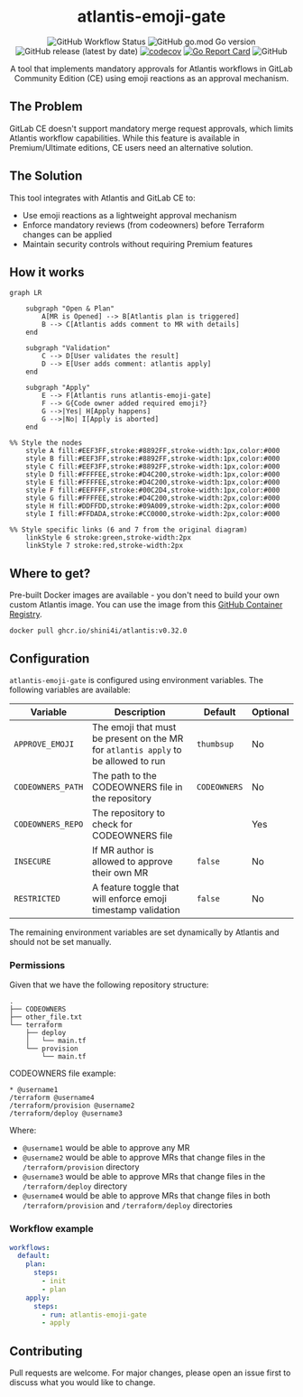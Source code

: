 <div align="center">

# atlantis-emoji-gate

![GitHub Workflow Status](https://img.shields.io/github/actions/workflow/status/shini4i/atlantis-emoji-gate/run-tests.yml?branch=main)
![GitHub go.mod Go version](https://img.shields.io/github/go-mod/go-version/shini4i/atlantis-emoji-gate)
![GitHub release (latest by date)](https://img.shields.io/github/v/release/shini4i/atlantis-emoji-gate)
[![codecov](https://codecov.io/gh/shini4i/atlantis-emoji-gate/graph/badge.svg?token=1AZLXDU1HP)](https://codecov.io/gh/shini4i/atlantis-emoji-gate)
[![Go Report Card](https://goreportcard.com/badge/github.com/shini4i/atlantis-emoji-gate)](https://goreportcard.com/report/github.com/shini4i/atlantis-emoji-gate)
![GitHub](https://img.shields.io/github/license/shini4i/atlantis-emoji-gate)

A tool that implements mandatory approvals for Atlantis workflows in GitLab Community Edition (CE) using emoji reactions as an approval mechanism.

</div>

## The Problem
GitLab CE doesn't support mandatory merge request approvals, which limits Atlantis workflow capabilities. While this feature is available in Premium/Ultimate editions, CE users need an alternative solution.

## The Solution
This tool integrates with Atlantis and GitLab CE to:
- Use emoji reactions as a lightweight approval mechanism
- Enforce mandatory reviews (from codeowners) before Terraform changes can be applied
- Maintain security controls without requiring Premium features

## How it works

```mermaid
graph LR

    subgraph "Open & Plan"
        A[MR is Opened] --> B[Atlantis plan is triggered]
        B --> C[Atlantis adds comment to MR with details]
    end

    subgraph "Validation"
        C --> D[User validates the result]
        D --> E[User adds comment: atlantis apply]
    end

    subgraph "Apply"
        E --> F[Atlantis runs atlantis-emoji-gate]
        F --> G{Code owner added required emoji?}
        G -->|Yes| H[Apply happens]
        G -->|No| I[Apply is aborted]
    end

%% Style the nodes
    style A fill:#EEF3FF,stroke:#8892FF,stroke-width:1px,color:#000
    style B fill:#EEF3FF,stroke:#8892FF,stroke-width:1px,color:#000
    style C fill:#EEF3FF,stroke:#8892FF,stroke-width:1px,color:#000
    style D fill:#FFFFEE,stroke:#D4C200,stroke-width:1px,color:#000
    style E fill:#FFFFEE,stroke:#D4C200,stroke-width:1px,color:#000
    style F fill:#EEFFFF,stroke:#00C2D4,stroke-width:1px,color:#000
    style G fill:#FFFFEE,stroke:#D4C200,stroke-width:2px,color:#000
    style H fill:#DDFFDD,stroke:#09A009,stroke-width:2px,color:#000
    style I fill:#FFDADA,stroke:#CC0000,stroke-width:2px,color:#000

%% Style specific links (6 and 7 from the original diagram)
    linkStyle 6 stroke:green,stroke-width:2px
    linkStyle 7 stroke:red,stroke-width:2px

```

## Where to get?

Pre-built Docker images are available - you don't need to build your own custom Atlantis image. You can use the  image from this [GitHub Container Registry](https://github.com/shini4i/docker-atlantis/pkgs/container/atlantis).

```
docker pull ghcr.io/shini4i/atlantis:v0.32.0
```

## Configuration

`atlantis-emoji-gate` is configured using environment variables. The following variables are available:

| Variable          | Description                                                                        | Default      | Optional |
|-------------------|------------------------------------------------------------------------------------|--------------|----------|
| `APPROVE_EMOJI`   | The emoji that must be present on the MR for `atlantis apply` to be allowed to run | `thumbsup`   | No       |
| `CODEOWNERS_PATH` | The path to the CODEOWNERS file in the repository                                  | `CODEOWNERS` | No       |
| `CODEOWNERS_REPO` | The repository to check for CODEOWNERS file                                        |              | Yes      |
| `INSECURE`        | If MR author is allowed to approve their own MR                                    | `false`      | No       |
| `RESTRICTED`      | A feature toggle that will enforce emoji timestamp validation                      | `false`      | No       |

The remaining environment variables are set dynamically by Atlantis and should not be set manually.

### Permissions

Given that we have the following repository structure:
```
.
├── CODEOWNERS
├── other_file.txt
└── terraform
    ├── deploy
    │   └── main.tf
    └── provision
        └── main.tf
```

CODEOWNERS file example:

```
* @username1
/terraform @username4
/terraform/provision @username2
/terraform/deploy @username3
```

Where:
- `@username1` would be able to approve any MR
- `@username2` would be able to approve MRs that change files in the `/terraform/provision` directory
- `@username3` would be able to approve MRs that change files in the `/terraform/deploy` directory
- `@username4` would be able to approve MRs that change files in both `/terraform/provision` and `/terraform/deploy` directories

### Workflow example

```yaml
workflows:
  default:
    plan:
      steps:
        - init
        - plan
    apply:
      steps:
        - run: atlantis-emoji-gate
        - apply
```

## Contributing

Pull requests are welcome. For major changes, please open an issue first to discuss what you would like to change.

